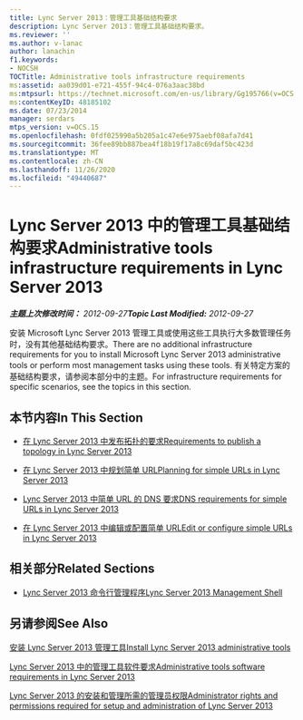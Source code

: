 ```yaml
---
title: Lync Server 2013：管理工具基础结构要求
description: Lync Server 2013：管理工具基础结构要求。
ms.reviewer: ''
ms.author: v-lanac
author: lanachin
f1.keywords:
- NOCSH
TOCTitle: Administrative tools infrastructure requirements
ms:assetid: aa039d01-e721-455f-94c4-076a3aac38bd
ms:mtpsurl: https://technet.microsoft.com/en-us/library/Gg195766(v=OCS.15)
ms:contentKeyID: 48185102
ms.date: 07/23/2014
manager: serdars
mtps_version: v=OCS.15
ms.openlocfilehash: 0fdf025990a5b205a1c47e6e975aebf08afa7d41
ms.sourcegitcommit: 36fee89bb887bea4f18b19f17a8c69daf5bc423d
ms.translationtype: MT
ms.contentlocale: zh-CN
ms.lasthandoff: 11/26/2020
ms.locfileid: "49440687"
---
```

# <a name="administrative-tools-infrastructure-requirements-in-lync-server-2013"></a><span data-ttu-id="410b0-103">Lync Server 2013 中的管理工具基础结构要求</span><span class="sxs-lookup"><span data-stu-id="410b0-103">Administrative tools infrastructure requirements in Lync Server 2013</span></span>

<div data-xmlns="http://www.w3.org/1999/xhtml">

<div class="topic" data-xmlns="http://www.w3.org/1999/xhtml" data-msxsl="urn:schemas-microsoft-com:xslt" data-cs="https://msdn.microsoft.com/">

<div data-asp="https://msdn2.microsoft.com/asp">



</div>

<div id="mainSection">

<div id="mainBody"><span data-ttu-id="410b0-104">

<span> </span></span><span class="sxs-lookup"><span data-stu-id="410b0-104">

<span> </span></span></span>

<span data-ttu-id="410b0-105">_**主题上次修改时间：** 2012-09-27_</span><span class="sxs-lookup"><span data-stu-id="410b0-105">_**Topic Last Modified:** 2012-09-27_</span></span>

<span data-ttu-id="410b0-106">安装 Microsoft Lync Server 2013 管理工具或使用这些工具执行大多数管理任务时，没有其他基础结构要求。</span><span class="sxs-lookup"><span data-stu-id="410b0-106">There are no additional infrastructure requirements for you to install Microsoft Lync Server 2013 administrative tools or perform most management tasks using these tools.</span></span> <span data-ttu-id="410b0-107">有关特定方案的基础结构要求，请参阅本部分中的主题。</span><span class="sxs-lookup"><span data-stu-id="410b0-107">For infrastructure requirements for specific scenarios, see the topics in this section.</span></span>

<div>

## <a name="in-this-section"></a><span data-ttu-id="410b0-108">本节内容</span><span class="sxs-lookup"><span data-stu-id="410b0-108">In This Section</span></span>

  - [<span data-ttu-id="410b0-109">在 Lync Server 2013 中发布拓扑的要求</span><span class="sxs-lookup"><span data-stu-id="410b0-109">Requirements to publish a topology in Lync Server 2013</span></span>](lync-server-2013-requirements-to-publish-a-topology.md)

  - [<span data-ttu-id="410b0-110">在 Lync Server 2013 中规划简单 URL</span><span class="sxs-lookup"><span data-stu-id="410b0-110">Planning for simple URLs in Lync Server 2013</span></span>](lync-server-2013-planning-for-simple-urls.md)

  - [<span data-ttu-id="410b0-111">Lync Server 2013 中简单 URL 的 DNS 要求</span><span class="sxs-lookup"><span data-stu-id="410b0-111">DNS requirements for simple URLs in Lync Server 2013</span></span>](lync-server-2013-dns-requirements-for-simple-urls.md)

  - [<span data-ttu-id="410b0-112">在 Lync Server 2013 中编辑或配置简单 URL</span><span class="sxs-lookup"><span data-stu-id="410b0-112">Edit or configure simple URLs in Lync Server 2013</span></span>](lync-server-2013-edit-or-configure-simple-urls.md)

</div>

<div>

## <a name="related-sections"></a><span data-ttu-id="410b0-113">相关部分</span><span class="sxs-lookup"><span data-stu-id="410b0-113">Related Sections</span></span>

  - [<span data-ttu-id="410b0-114">Lync Server 2013 命令行管理程序</span><span class="sxs-lookup"><span data-stu-id="410b0-114">Lync Server 2013 Management Shell</span></span>](lync-server-2013-lync-server-management-shell.md)

</div>

<div>

## <a name="see-also"></a><span data-ttu-id="410b0-115">另请参阅</span><span class="sxs-lookup"><span data-stu-id="410b0-115">See Also</span></span>


[<span data-ttu-id="410b0-116">安装 Lync Server 2013 管理工具</span><span class="sxs-lookup"><span data-stu-id="410b0-116">Install Lync Server 2013 administrative tools</span></span>](lync-server-2013-install-lync-server-administrative-tools.md)  


[<span data-ttu-id="410b0-117">Lync Server 2013 中的管理工具软件要求</span><span class="sxs-lookup"><span data-stu-id="410b0-117">Administrative tools software requirements in Lync Server 2013</span></span>](lync-server-2013-administrative-tools-software-requirements.md)  


[<span data-ttu-id="410b0-118">Lync Server 2013 的安装和管理所需的管理员权限</span><span class="sxs-lookup"><span data-stu-id="410b0-118">Administrator rights and permissions required for setup and administration of Lync Server 2013</span></span>](lync-server-2013-administrator-rights-and-permissions-required-for-setup-and-administration.md)  
  

<span data-ttu-id="410b0-119"></div>

</div>

<span> </span>

</div>

</div>

</span><span class="sxs-lookup"><span data-stu-id="410b0-119"></div>

</div>

<span> </span>

</div>

</div>

</span></span></div>

